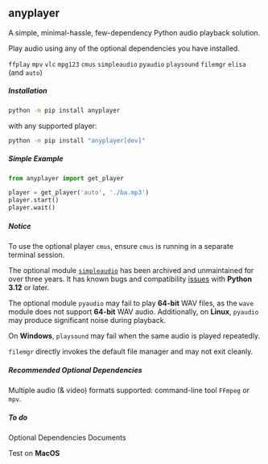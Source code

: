 ## anyplayer

A simple, minimal-hassle, few-dependency Python audio playback solution.

Play audio using any of the optional dependencies you have installed.

`ffplay` `mpv` `vlc` `mpg123` `cmus` `simpleaudio` `pyaudio` `playsound` `filemgr` `elisa` (and `auto`)

##### Installation

```sh
python -m pip install anyplayer
```

with any supported player:

```sh
python -m pip install "anyplayer[dev]"
```

##### Simple Example

```py
from anyplayer import get_player

player = get_player('auto', './ba.mp3')
player.start()
player.wait()
```

##### Notice

To use the optional player `cmus`, ensure `cmus` is running in a separate terminal session.

The optional module [`simpleaudio`](https://github.com/hamiltron/py-simple-audio) has been archived and unmaintained for over three years. It has known bugs and compatibility [issues](https://github.com/hamiltron/py-simple-audio/issues/72) with **Python 3.12** or later.

The optional module `pyaudio` may fail to play **64-bit** WAV files, as the `wave` module does not support **64-bit** WAV audio. Additionally, on **Linux**, `pyaudio` may produce significant noise during playback.

On **Windows**, `playsound` may fail when the same audio is played repeatedly.

`filemgr` directly invokes the default file manager and may not exit cleanly.

##### Recommended Optional Dependencies

Multiple audio (& video) formats supported: command-line tool `FFmpeg` or `mpv`.

##### To do

Optional Dependencies Documents

Test on **MacOS**
